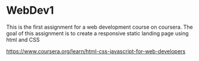 # WebDev1

This is the first assignment for a web development course on coursera.
The goal of this assignment is to create a responsive static landing page using html and CSS

https://www.coursera.org/learn/html-css-javascript-for-web-developers

